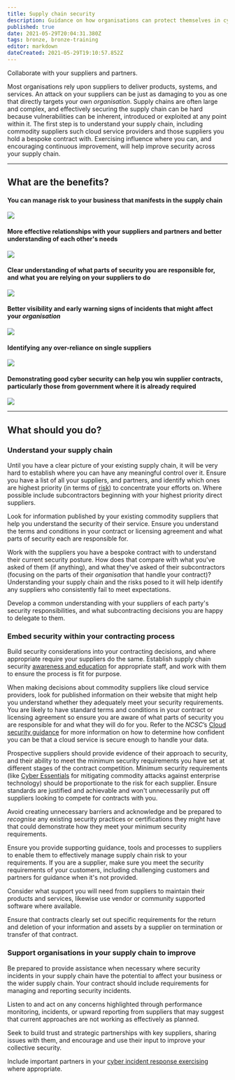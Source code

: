 ```yaml
---
title: Supply chain security
description: Guidance on how organisations can protect themselves in cyberspace.
published: true
date: 2021-05-29T20:04:31.380Z
tags: bronze, bronze-training
editor: markdown
dateCreated: 2021-05-29T19:10:57.852Z
---
```


Collaborate with your suppliers and partners.

Most organisations rely upon suppliers to deliver products, systems, and services. An attack on your suppliers can be just as damaging to you as one that directly targets your own *organisation*. Supply chains are often large and complex, and effectively securing the supply chain can be hard because vulnerabilities can be inherent, introduced or exploited at any point within it. The first step is to understand your supply chain, including commodity suppliers such cloud service providers and those suppliers you hold a bespoke contract with. Exercising influence where you can, and encouraging continuous improvement, will help improve security across your supply chain.

---

## What are the benefits?

#### **You can manage risk to your business that manifests in the supply chain**

![](https://www.ncsc.gov.uk/images/chevron-16px-black.svg)

#### **More effective relationships with your suppliers and partners and better understanding of each other's needs**

![](https://www.ncsc.gov.uk/images/chevron-16px-black.svg)

#### **Clear understanding of what parts of security you are responsible for, and what you are relying on your suppliers to do**

![](https://www.ncsc.gov.uk/images/chevron-16px-black.svg)

#### **Better visibility and early warning signs of incidents that might affect your** ***organisation***

![](https://www.ncsc.gov.uk/images/chevron-16px-black.svg)

#### **Identifying any over-reliance on single suppliers**

![](https://www.ncsc.gov.uk/images/chevron-16px-black.svg)

#### **Demonstrating good cyber security can help you win supplier contracts, particularly those from government where it is already required**

![](https://www.ncsc.gov.uk/images/chevron-16px-black.svg)

---

## What should you do?

### **Understand your supply chain**

Until you have a clear picture of your existing supply chain, it will be very hard to establish where you can have any meaningful control over it. Ensure you have a list of all your suppliers, and partners, and identify which ones are highest priority (in terms of [risk](https://www.ncsc.gov.uk/collection/10-steps/risk-management)) to concentrate your efforts on. Where possible include subcontractors beginning with your highest priority direct suppliers.

Look for information published by your existing commodity suppliers that help you understand the security of their service. Ensure you understand the terms and conditions in your contract or licensing agreement and what parts of security each are responsible for.

Work with the suppliers you have a bespoke contract with to understand their current security posture. How does that compare with what you've asked of them (if anything), and what they've asked of their subcontractors (focusing on the parts of their *organisation* that handle your contract)? Understanding your supply chain and the risks posed to it will help identify any suppliers who consistently fail to meet expectations.

Develop a common understanding with your suppliers of each party's security responsibilities, and what subcontracting decisions you are happy to delegate to them.

### **Embed security within your contracting process**

Build security considerations into your contracting decisions, and where appropriate require your suppliers do the same. Establish supply chain security [awareness and education](https://www.ncsc.gov.uk/collection/10-steps/engagement-and-training) for appropriate staff, and work with them to ensure the process is fit for purpose.

When making decisions about commodity suppliers like cloud service providers, look for published information on their website that might help you understand whether they adequately meet your security requirements. You are likely to have standard terms and conditions in your contract or licensing agreement so ensure you are aware of what parts of security you are responsible for and what they will do for you. Refer to the *NCSC*’s [Cloud security guidance](https://www.ncsc.gov.uk/collection/cloud-security/implementing-the-cloud-security-principles) for more information on how to determine how confident you can be that a cloud service is secure enough to handle your data.

Prospective suppliers should provide evidence of their approach to security, and their ability to meet the minimum security requirements you have set at different stages of the contract competition. Minimum security requirements (like [Cyber Essentials](https://www.ncsc.gov.uk/cyberessentials/overview) for mitigating commodity attacks against enterprise technology) should be proportionate to the risk for each supplier. Ensure standards are justified and achievable and won't unnecessarily put off suppliers looking to compete for contracts with you.

Avoid creating unnecessary barriers and acknowledge and be prepared to *recognise* any existing security practices or certifications they might have that could demonstrate how they meet your minimum security requirements.

Ensure you provide supporting guidance, tools and processes to suppliers to enable them to effectively manage supply chain risk to your requirements. If you are a supplier, make sure you meet the security requirements of your customers, including challenging customers and partners for guidance when it's not provided.

Consider what support you will need from suppliers to maintain their products and services, likewise use vendor or community supported software where available.

Ensure that contracts clearly set out specific requirements for the return and deletion of your information and assets by a supplier on termination or transfer of that contract.

### **Support organisations in your supply chain to improve**

Be prepared to provide assistance when necessary where security incidents in your supply chain have the potential to affect your business or the wider supply chain. Your contract should include requirements for managing and reporting security incidents.

Listen to and act on any concerns highlighted through performance monitoring, incidents, or upward reporting from suppliers that may suggest that current approaches are not working as effectively as planned.

Seek to build trust and strategic partnerships with key suppliers, sharing issues with them, and encourage and use their input to improve your collective security.

Include important partners in your [cyber incident response exercising](https://www.ncsc.gov.uk/guidance/effective-steps-to-cyber-exercise-creation) where appropriate.